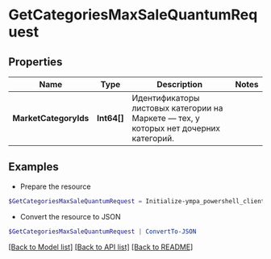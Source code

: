 # GetCategoriesMaxSaleQuantumRequest
## Properties

Name | Type | Description | Notes
------------ | ------------- | ------------- | -------------
**MarketCategoryIds** | **Int64[]** | Идентификаторы листовых категории на Маркете — тех, у которых нет дочерних категорий. | 

## Examples

- Prepare the resource
```powershell
$GetCategoriesMaxSaleQuantumRequest = Initialize-ympa_powershell_clientGetCategoriesMaxSaleQuantumRequest  -MarketCategoryIds null
```

- Convert the resource to JSON
```powershell
$GetCategoriesMaxSaleQuantumRequest | ConvertTo-JSON
```

[[Back to Model list]](../README.md#documentation-for-models) [[Back to API list]](../README.md#documentation-for-api-endpoints) [[Back to README]](../README.md)


